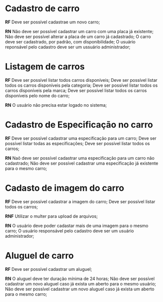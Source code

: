 # Cadastro de carro
  **RF**
    Deve ser possível cadastrae um novo carro;

  **RN**
    Não deve ser possível cadastrar um carro com uma placa já existente;
    Não deve ser possível alterar a placa de um carro já cadastrado;
    O carro deve ser cadastrado, por padrão, com disponibilidade;
    O usuário reponsável pelo cadastro deve ser um ussuário administrador;

# Listagem de carros
  **RF**
    Deve ser possível listar todos carros disponíveis;
    Deve ser possível listar todos os carros disponíveis pela categoria;
    Deve ser possível listar todos os carros disponíveis pela marca;
    Deve ser possível listar todos os carros disponíveis pelo nome do carro;

  **RN**
    O usuário não precisa estar logado no sistema;

# Cadastro de Especificação no carro
  **RF**
    Deve ser possível cadastrar uma especificação para um carro;
    Deve ser possível listar todas as especificações;
    Deve ser possível listar todos os carros;

  **RN**
    Naõ deve ser possível cadastrar uma especificação para um carro não cadastrado;
    Não deve ser possível cadastrar uma especificação já existente para o mesmo carro;

# Cadasto de imagem do carro
  **RF**
    Deve ser possível cadastrar a imagem do carro;
    Deve ser possível listar todos os carros;

  **RNF**
    Utilizar o multer para upload de arquivos;

  **RN**
    O usuário deve poder cadastar mais de uma imagem para o mesmo carro;
    O usuário responsável pelo cadastro deve ser um usuário administrador;

# Aluguel de carro
  **RF**
    Deve ser possível cadastrar um aluguel;

  **RN**
    O aluguel deve ter duração mínima de 24 horas;
    Não deve ser possível cadastrar um novo aluguel caso já exista um aberto para o mesmo usuário;
    Não deve ser possível cadastrar um novo aluguel caso já exista um aberto para o mesmo carro;